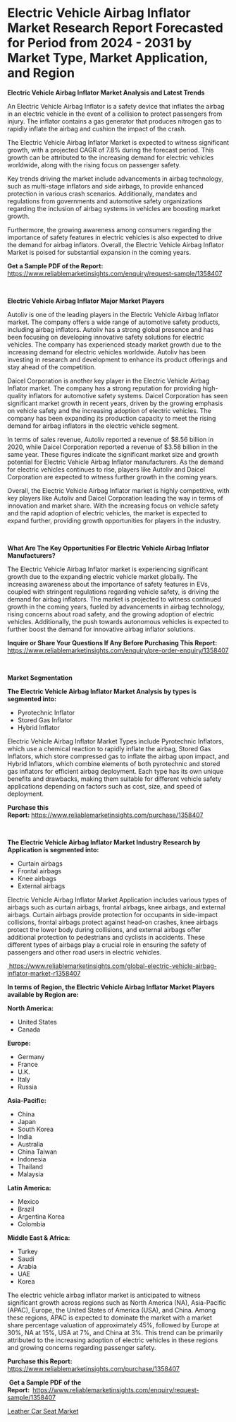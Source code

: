 <p><h1>Electric Vehicle Airbag Inflator Market Research Report Forecasted for Period from 2024 -  2031 by Market Type, Market Application, and Region</h1></p><p><strong>Electric Vehicle Airbag Inflator Market Analysis and Latest Trends</strong></p>
<p><p>An Electric Vehicle Airbag Inflator is a safety device that inflates the airbag in an electric vehicle in the event of a collision to protect passengers from injury. The inflator contains a gas generator that produces nitrogen gas to rapidly inflate the airbag and cushion the impact of the crash.</p><p>The Electric Vehicle Airbag Inflator Market is expected to witness significant growth, with a projected CAGR of 7.8% during the forecast period. This growth can be attributed to the increasing demand for electric vehicles worldwide, along with the rising focus on passenger safety.</p><p>Key trends driving the market include advancements in airbag technology, such as multi-stage inflators and side airbags, to provide enhanced protection in various crash scenarios. Additionally, mandates and regulations from governments and automotive safety organizations regarding the inclusion of airbag systems in vehicles are boosting market growth.</p><p>Furthermore, the growing awareness among consumers regarding the importance of safety features in electric vehicles is also expected to drive the demand for airbag inflators. Overall, the Electric Vehicle Airbag Inflator Market is poised for substantial expansion in the coming years.</p></p>
<p><strong>Get a Sample PDF of the Report:&nbsp;</strong> <a href="https://www.reliablemarketinsights.com/enquiry/request-sample/1358407">https://www.reliablemarketinsights.com/enquiry/request-sample/1358407</a></p>
<p>&nbsp;</p>
<p><strong>Electric Vehicle Airbag Inflator Major Market Players</strong></p>
<p><p>Autoliv is one of the leading players in the Electric Vehicle Airbag Inflator market. The company offers a wide range of automotive safety products, including airbag inflators. Autoliv has a strong global presence and has been focusing on developing innovative safety solutions for electric vehicles. The company has experienced steady market growth due to the increasing demand for electric vehicles worldwide. Autoliv has been investing in research and development to enhance its product offerings and stay ahead of the competition.</p><p>Daicel Corporation is another key player in the Electric Vehicle Airbag Inflator market. The company has a strong reputation for providing high-quality inflators for automotive safety systems. Daicel Corporation has seen significant market growth in recent years, driven by the growing emphasis on vehicle safety and the increasing adoption of electric vehicles. The company has been expanding its production capacity to meet the rising demand for airbag inflators in the electric vehicle segment.</p><p>In terms of sales revenue, Autoliv reported a revenue of $8.56 billion in 2020, while Daicel Corporation reported a revenue of $3.58 billion in the same year. These figures indicate the significant market size and growth potential for Electric Vehicle Airbag Inflator manufacturers. As the demand for electric vehicles continues to rise, players like Autoliv and Daicel Corporation are expected to witness further growth in the coming years.</p><p>Overall, the Electric Vehicle Airbag Inflator market is highly competitive, with key players like Autoliv and Daicel Corporation leading the way in terms of innovation and market share. With the increasing focus on vehicle safety and the rapid adoption of electric vehicles, the market is expected to expand further, providing growth opportunities for players in the industry.</p></p>
<p>&nbsp;</p>
<p><strong>What Are The Key Opportunities For Electric Vehicle Airbag Inflator Manufacturers?</strong></p>
<p><p>The Electric Vehicle Airbag Inflator market is experiencing significant growth due to the expanding electric vehicle market globally. The increasing awareness about the importance of safety features in EVs, coupled with stringent regulations regarding vehicle safety, is driving the demand for airbag inflators. The market is projected to witness continued growth in the coming years, fueled by advancements in airbag technology, rising concerns about road safety, and the growing adoption of electric vehicles. Additionally, the push towards autonomous vehicles is expected to further boost the demand for innovative airbag inflator solutions.</p></p>
<p><strong>Inquire or Share Your Questions If Any Before Purchasing This Report:</strong> <a href="https://www.reliablemarketinsights.com/enquiry/pre-order-enquiry/1358407">https://www.reliablemarketinsights.com/enquiry/pre-order-enquiry/1358407</a></p>
<p>&nbsp;</p>
<p><strong>Market Segmentation</strong></p>
<p><strong>The Electric Vehicle Airbag Inflator Market Analysis by types is segmented into:</strong></p>
<p><ul><li>Pyrotechnic Inflator</li><li>Stored Gas Inflator</li><li>Hybrid Inflator</li></ul></p>
<p><p>Electric Vehicle Airbag Inflator Market Types include Pyrotechnic Inflators, which use a chemical reaction to rapidly inflate the airbag, Stored Gas Inflators, which store compressed gas to inflate the airbag upon impact, and Hybrid Inflators, which combine elements of both pyrotechnic and stored gas inflators for efficient airbag deployment. Each type has its own unique benefits and drawbacks, making them suitable for different vehicle safety applications depending on factors such as cost, size, and speed of deployment.</p></p>
<p><strong>Purchase this Report:&nbsp;</strong><a href="https://www.reliablemarketinsights.com/purchase/1358407">https://www.reliablemarketinsights.com/purchase/1358407</a></p>
<p>&nbsp;</p>
<p><strong>The Electric Vehicle Airbag Inflator Market Industry Research by Application is segmented into:</strong></p>
<p><ul><li>Curtain airbags</li><li>Frontal airbags</li><li>Knee airbags</li><li>External airbags</li></ul></p>
<p><p>Electric Vehicle Airbag Inflator Market Application includes various types of airbags such as curtain airbags, frontal airbags, knee airbags, and external airbags. Curtain airbags provide protection for occupants in side-impact collisions, frontal airbags protect against head-on crashes, knee airbags protect the lower body during collisions, and external airbags offer additional protection to pedestrians and cyclists in accidents. These different types of airbags play a crucial role in ensuring the safety of passengers and other road users in electric vehicles.</p></p>
<p><a href="https://www.reliablemarketinsights.com/global-electric-vehicle-airbag-inflator-market-r1358407">&nbsp;https://www.reliablemarketinsights.com/global-electric-vehicle-airbag-inflator-market-r1358407</a></p>
<p><strong>In terms of Region, the Electric Vehicle Airbag Inflator Market Players available by Region are:</strong></p>
<p>
    <p> <strong> North America: </strong>
        <ul>
            <li>United States</li>
            <li>Canada</li>
        </ul>
        </p> 
    <p> <strong> Europe: </strong>
        <ul>
            <li>Germany</li>
            <li>France</li>
            <li>U.K.</li>
            <li>Italy</li>
            <li>Russia</li>
        </ul>
        </p> 
    <p> <strong> Asia-Pacific: </strong>
        <ul>
            <li>China</li>
            <li>Japan</li>
            <li>South Korea</li>
            <li>India</li>
            <li>Australia</li>
            <li>China Taiwan</li>
            <li>Indonesia</li>
            <li>Thailand</li>
            <li>Malaysia</li>
        </ul>
        </p> 
    <p> <strong> Latin America: </strong>
        <ul>
            <li>Mexico</li>
            <li>Brazil</li>
            <li>Argentina Korea</li>
            <li>Colombia</li>
        </ul>
        </p> 
    <p> <strong> Middle East & Africa: </strong>
        <ul>
            <li>Turkey</li>
            <li>Saudi</li>
            <li>Arabia</li>
            <li>UAE</li>
            <li>Korea</li>
        </ul>
    </p>
    </p>
<p><p>The electric vehicle airbag inflator market is anticipated to witness significant growth across regions such as North America (NA), Asia-Pacific (APAC), Europe, the United States of America (USA), and China. Among these regions, APAC is expected to dominate the market with a market share percentage valuation of approximately 45%, followed by Europe at 30%, NA at 15%, USA at 7%, and China at 3%. This trend can be primarily attributed to the increasing adoption of electric vehicles in these regions and growing concerns regarding passenger safety.</p></p>
<p><strong>Purchase this Report: </strong><a href="https://www.reliablemarketinsights.com/purchase/1358407">https://www.reliablemarketinsights.com/purchase/1358407</a></p>
<p>&nbsp;<strong>Get a Sample PDF of the Report:&nbsp;&nbsp;</strong><a href="https://www.reliablemarketinsights.com/enquiry/request-sample/1358407">https://www.reliablemarketinsights.com/enquiry/request-sample/1358407</a></p>
<p><strong></strong></p>
<p><p><a href="https://view.publitas.com/reportprime-1/navigating-the-global-leather-car-seat-market-landscape-trends-forecasts-and-impact-analysis-2024-2031-covered-in-134-pages/">Leather Car Seat Market</a></p></p>